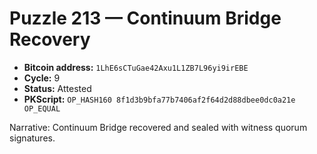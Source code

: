 # Puzzle 213 — Continuum Bridge Recovery

- **Bitcoin address:** `1LhE6sCTuGae42Axu1L1ZB7L96yi9irEBE`
- **Cycle:** 9
- **Status:** Attested
- **PKScript:** `OP_HASH160 8f1d3b9bfa77b7406af2f64d2d88dbee0dc0a21e OP_EQUAL`

Narrative: Continuum Bridge recovered and sealed with witness quorum signatures.
